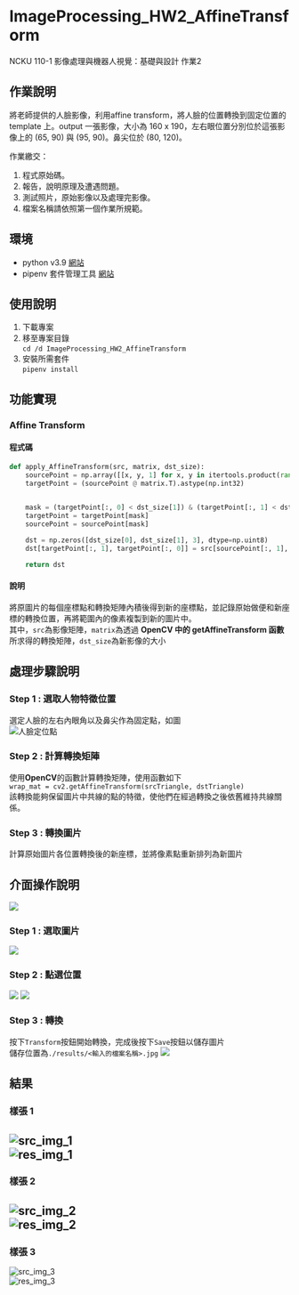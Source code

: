 # ImageProcessing_HW2_AffineTransform
NCKU 110-1 影像處理與機器人視覺：基礎與設計 作業2


## 作業說明
將老師提供的人臉影像，利用affine transform，將人臉的位置轉換到固定位置的 template 上。output 一張影像，大小為 160 x 190，左右眼位置分別位於這張影像上的 (65, 90) 與 (95, 90)。鼻尖位於 (80, 120)。

作業繳交：
1. 程式原始碼。
2. 報告，說明原理及遭遇問題。
3. 測試照片，原始影像以及處理完影像。
4. 檔案名稱請依照第一個作業所規範。


## 環境
- python v3.9 [網站](https://pipenv-fork.readthedocs.io/en/latest/)
- pipenv 套件管理工具 [網站](https://pipenv-fork.readthedocs.io/en/latest/) 

## 使用說明
1. 下載專案
2. 移至專案目錄\
`cd /d ImageProcessing_HW2_AffineTransform`
2. 安裝所需套件\
`pipenv install`

## 功能實現

### Affine Transform
#### 程式碼
```python
def apply_AffineTransform(src, matrix, dst_size):
    sourcePoint = np.array([[x, y, 1] for x, y in itertools.product(range(src.shape[1]), range(src.shape[0]))])
    targetPoint = (sourcePoint @ matrix.T).astype(np.int32)
    

    mask = (targetPoint[:, 0] < dst_size[1]) & (targetPoint[:, 1] < dst_size[0]) & (targetPoint[:, 1] >= 0) & (targetPoint[:, 0] >= 0)
    targetPoint = targetPoint[mask]
    sourcePoint = sourcePoint[mask]

    dst = np.zeros([dst_size[0], dst_size[1], 3], dtype=np.uint8)
    dst[targetPoint[:, 1], targetPoint[:, 0]] = src[sourcePoint[:, 1], sourcePoint[:, 0]]

    return dst
```
#### 說明
將原圖片的每個座標點和轉換矩陣內積後得到新的座標點，並記錄原始做便和新座標的轉換位置，再將範圍內的像素複製到新的圖片中。  
其中，`src`為影像矩陣，`matrix`為透過 **OpenCV 中的 getAffineTransform 函數**所求得的轉換矩陣，`dst_size`為新影像的大小

## 處理步驟說明
### Step 1 : 選取人物特徵位置
選定人臉的左右內眼角以及鼻尖作為固定點，如圖  
![人臉定位點](./img/人臉三角形.jpg)

### Step 2 : 計算轉換矩陣
使用**OpenCV**的函數計算轉換矩陣，使用函數如下  
`wrap_mat = cv2.getAffineTransform(srcTriangle, dstTriangle)`  
該轉換能夠保留圖片中共線的點的特徵，使他們在經過轉換之後依舊維持共線關係。

### Step 3 : 轉換圖片
計算原始圖片各位置轉換後的新座標，並將像素點重新排列為新圖片

## 介面操作說明
![](./img/使用介面.jpg)
### Step 1 : 選取圖片
![](./img/選擇相片.jpg)
### Step 2 : 點選位置
![](./img/點選位置.jpg)
![](./img/點選完成.jpg)
### Step 3 : 轉換
按下`Transform`按鈕開始轉換，完成後按下`Save`按鈕以儲存圖片  
儲存位置為`./results/<輸入的檔案名稱>.jpg`
![](./img/轉換完成.jpg)

## 結果
### 樣張 1
![src_img_1](./source/s1.jpg)  
![res_img_1](./results/s1.jpg)
---
### 樣張 2
![src_img_2](./source/s2.bmp)  
![res_img_2](./results/s2.jpg)
---
### 樣張 3
![src_img_3](./source/s3.jpg)  
![res_img_3](./results/s3.jpg)
